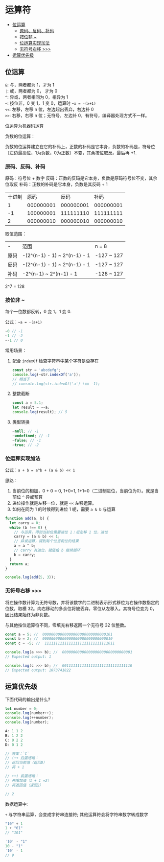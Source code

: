 # 运算符

- [位运算](#位运算)
  - [原码、反码、补码](#原码反码补码)
  - [按位非 ~](#按位非-)
  - [位运算实现加法](#位运算实现加法)
  - [无符号右移 \>\>\>](#无符号右移-)
- [运算优先级](#运算优先级)

## 位运算

`&`: 与，两者都为 1，才为 1  
`|`: 或，两者都为 0， 才为 0  
`^`: 异或，两者相同为 0，相异为 1  
`~`: 按位非，0 变 1，1 变 0，运算时 `~x = -(x+1)`  
`<<`: 左移，左移 n 位，左边超出丢弃，右边补 0  
`>>`: 右移，右移 n 位；无符号，左边补 0，有符号，编译器处理方式不一样。

位运算为机器码运算

负数的位运算：

负数的位运算建立在它的补码上，正数的补码是它本身，负数的补码是，符号位（左边最高位，1为负数，0为正数）不变，其余按位取反。最后再 +1.

### 原码、反码、补码

原码：符号位 + 数字
反码：正数的反码是它本身，负数是原码符号位不变，其余位取反
补码：正数的补码是它本身，负数是其反码 + 1

| | | | |
|-|-|-| - |
| 十进制 |原码|反码|补码|
| 1  | 000000001 | 000000001 | 000000001 |
| -1 | 100000001 | 111111110 | 111111111 |
| 2  | 000000010 | 000000010 | 000000010 |

取值范围：

| | | |
| - | - | - |
|   -   | 范围 | n = 8 |
| 原码 | -(2^(n-1) - 1) ~ 2^(n-1) - 1 | -127 ~ 127 |
| 反码 | -(2^(n-1) - 1) ~ 2^(n-1) - 1 | -127 ~ 127 |
| 补码 | -2^(n-1) ~ 2^(n-1) - 1 | -128 ~ 127 |

2^7 = 128

### 按位非 ~

每个一位数都反转，0 变 1，1 变 0.

公式：`~a = -(a+1)`

```js
~0 // -1
~1 // -2
~-1 // 0
```

常用场景：

1. 配合 `indexOf` 检查字符串中某个字符是否存在

    ```js
    const str = 'abcdefg';
    console.log(~str.indexOf('a'));
    // 相当于
    // console.log(str.indexOf('a') !== -1);
    ```

2. 整数截断

   ```js
   const a = 5.1;
   let result = ~~a;
   console.log(result); // 5
   ```

3. 类型转换

    ```js
    ~null; // -1
    ~undefined; // -1
    ~false; // -1
    ~true; // -2
    ```

### 位运算实现加法

公式：`a + b = a^b + (a & b) << 1`

思路：

1. 当前位的相加，0 + 0 = 0, 1+0=1, 1+1=0（二进制进位，当前位为0）。就是当前位 `^` 异或预算
2. 进位操作就是左移一位，就是 `<<` 左移运算。
3. 如何在同为 1 的时候得到进位 1 呢，需要 `a & b` 与运算

```js
function add(a, b) {
  let carry = 0;
  while (b !== 0) {
    // 与运算，得到当前位需要进位 1；后左移 1 位，进位
    carry = (a & b) << 1;
    // 异或运算，得到每个位当前位的结果
    a = a ^ b;
    // carry 有进位，赋值给 b 继续循环
    b = carry;
  }
  return a;
}

console.log(add(5, 3));
```

### 无符号右移 >>>

将左操作数计算为无符号数，并将该数字的二进制表示形式移位为右操作数指定的位数，取模 32。向右移动的多余位将被丢弃，零位从左移入。其符号位变为 0，因此结果始终为非负数。

与其他按位运算符不同，零填充右移返回一个无符号 32 位整数。

```js
const a = 5; //  00000000000000000000000000000101
const b = 2; //  00000000000000000000000000000010
const c = -5; //  11111111111111111111111111111011

console.log(a >>> b); //  00000000000000000000000000000001
// Expected output: 1

console.log(c >>> b); //  00111111111111111111111111111110
// Expected output: 1073741822
```

## 运算优先级

下面代码的输出是什么?

```js
let number = 0;
console.log(number++);
console.log(++number);
console.log(number);

A: 1 1 2
B: 1 2 2
C: 0 2 2
D: 0 1 2

// 答案：`C`
// i++ 后置递增：
// 返回当前值（返回0）
// 再 + 1

// ++i 前置递增：
// 先增加值（1 + 1 =2）
// 再返回值（返回2）

// 2
```

数据运算中:

`+` 与字符串运算，会变成字符串连接符; 其他运算符会将字符串数字转成数字

```js
"10" + 1
1 + "01"
// "101"

'10' - "1"
10 - "1"
'10' - 1
// 9
```
